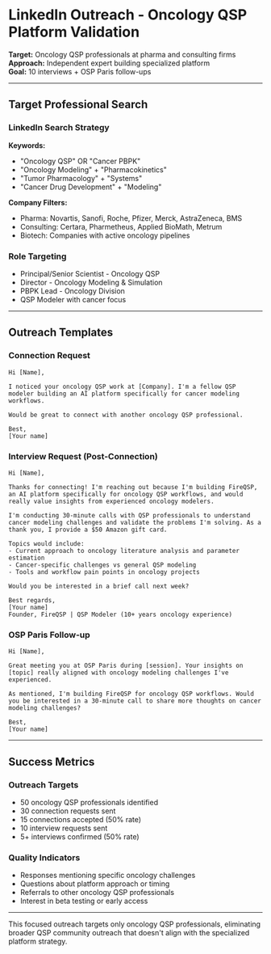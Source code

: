 # LinkedIn Outreach - Oncology QSP Platform Validation

**Target:** Oncology QSP professionals at pharma and consulting firms  
**Approach:** Independent expert building specialized platform  
**Goal:** 10 interviews + OSP Paris follow-ups

---

## Target Professional Search

### LinkedIn Search Strategy
**Keywords:**
- "Oncology QSP" OR "Cancer PBPK"  
- "Oncology Modeling" + "Pharmacokinetics"
- "Tumor Pharmacology" + "Systems"
- "Cancer Drug Development" + "Modeling"

**Company Filters:**
- Pharma: Novartis, Sanofi, Roche, Pfizer, Merck, AstraZeneca, BMS
- Consulting: Certara, Pharmetheus, Applied BioMath, Metrum
- Biotech: Companies with active oncology pipelines

### Role Targeting
- Principal/Senior Scientist - Oncology QSP
- Director - Oncology Modeling & Simulation  
- PBPK Lead - Oncology Division
- QSP Modeler with cancer focus

---

## Outreach Templates

### Connection Request
```
Hi [Name],

I noticed your oncology QSP work at [Company]. I'm a fellow QSP modeler building an AI platform specifically for cancer modeling workflows.

Would be great to connect with another oncology QSP professional.

Best,
[Your name]
```

### Interview Request (Post-Connection)
```
Hi [Name],

Thanks for connecting! I'm reaching out because I'm building FireQSP, an AI platform specifically for oncology QSP workflows, and would really value insights from experienced oncology modelers.

I'm conducting 30-minute calls with QSP professionals to understand cancer modeling challenges and validate the problems I'm solving. As a thank you, I provide a $50 Amazon gift card.

Topics would include:
- Current approach to oncology literature analysis and parameter estimation
- Cancer-specific challenges vs general QSP modeling
- Tools and workflow pain points in oncology projects

Would you be interested in a brief call next week?

Best regards,
[Your name]
Founder, FireQSP | QSP Modeler (10+ years oncology experience)
```

### OSP Paris Follow-up
```
Hi [Name],

Great meeting you at OSP Paris during [session]. Your insights on [topic] really aligned with oncology modeling challenges I've experienced.

As mentioned, I'm building FireQSP for oncology QSP workflows. Would you be interested in a 30-minute call to share more thoughts on cancer modeling challenges?

Best,
[Your name]
```

---

## Success Metrics

### Outreach Targets
- 50 oncology QSP professionals identified
- 30 connection requests sent
- 15 connections accepted (50% rate)
- 10 interview requests sent  
- 5+ interviews confirmed (50% rate)

### Quality Indicators
- Responses mentioning specific oncology challenges
- Questions about platform approach or timing
- Referrals to other oncology QSP professionals
- Interest in beta testing or early access

---

This focused outreach targets only oncology QSP professionals, eliminating broader QSP community outreach that doesn't align with the specialized platform strategy.